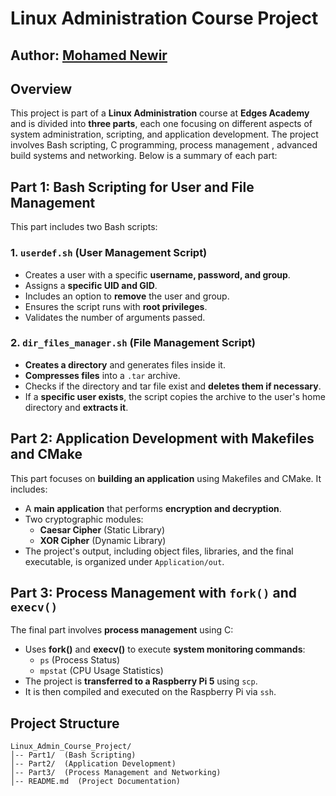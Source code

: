 # Linux Administration Course Project
## Author: [Mohamed Newir](https://www.linkedin.com/in/mohamed-newir-a8a572182)

## Overview
This project is part of a **Linux Administration** course at **Edges Academy** and is divided into **three parts**, each one focusing on different aspects of system administration, scripting, and application development. The project involves Bash scripting, C programming, process management , advanced build systems  and networking. Below is a summary of each part:

## Part 1: Bash Scripting for User and File Management
This part includes two Bash scripts:

### 1. `userdef.sh` (User Management Script)
- Creates a user with a specific **username, password, and group**.
- Assigns a **specific UID and GID**.
- Includes an option to **remove** the user and group.
- Ensures the script runs with **root privileges**.
- Validates the number of arguments passed.

### 2. `dir_files_manager.sh` (File Management Script)
- **Creates a directory** and generates files inside it.
- **Compresses files** into a `.tar` archive.
- Checks if the directory and tar file exist and **deletes them if necessary**.
- If a **specific user exists**, the script copies the archive to the user's home directory and **extracts it**.

## Part 2: Application Development with Makefiles and CMake
This part focuses on **building an application** using Makefiles and CMake. It includes:

- A **main application** that performs **encryption and decryption**.
- Two cryptographic modules:
  - **Caesar Cipher** (Static Library)
  - **XOR Cipher** (Dynamic Library)
- The project's output, including object files, libraries, and the final executable, is organized under `Application/out`.

## Part 3: Process Management with `fork()` and `execv()`
The final part involves **process management** using C:

- Uses **fork()** and **execv()** to execute **system monitoring commands**:
  - `ps` (Process Status)
  - `mpstat` (CPU Usage Statistics)
- The project is **transferred to a Raspberry Pi 5** using `scp`.
- It is then compiled and executed on the Raspberry Pi via `ssh`.

## Project Structure
```
Linux_Admin_Course_Project/
│-- Part1/  (Bash Scripting)
│-- Part2/  (Application Development)
│-- Part3/  (Process Management and Networking)
│-- README.md  (Project Documentation)
```